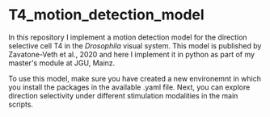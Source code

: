 # T4_motion_detection_model

In this repository I implement a motion detection model for the direction selective cell T4 in the _Drosophila_ visual system. 
This model is published by Zavatone-Veth et al., 2020 and here I implement it in python as part of my master's module at JGU, Mainz.

To use this model, make sure you have created a new environemnt in which you install the packages in the available .yaml file.
Next, you can explore direction selectivity under different stimulation modalities in the main scripts. 
